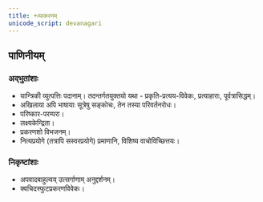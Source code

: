 ```yaml
---
title: +व्याकरणम्
unicode_script: devanagari
---
```


## पाणिनीयम्
### अद्भुतांशाः
- यान्त्रिकी व्युत्पत्तिः पदानाम्। तदन्तर्गतयुक्तयो यथा - प्रकृति-प्रत्यय-विवेकः, प्रत्याहाराः, पूर्वत्रासिद्धम्।
- अखिलाया अपि भाषायाः सूत्रेषु सङ्कोचः, तेन तस्या परिवर्तनरोधः। 
- परिष्कार-परम्परा। 
- लक्ष्यकेन्द्रिता।
- प्रकरणशो विभजनम्। 
- नित्यप्रयोगे (तत्रापि सस्वरप्रयोगे) प्रमाणानि, विशिष्य वाचोविच्छित्तयः।

### निकृष्टांशाः
- अपवादबाहुल्यय् उत्सर्गाणाम् अनुद्दर्शनम्। 
- क्वचिदस्फुटप्रकरणविवेकः।